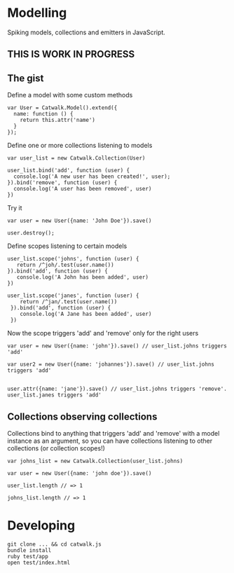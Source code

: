 # Modelling

Spiking models, collections and emitters in JavaScript.

## THIS IS WORK IN PROGRESS

## The gist

Define a model with some custom methods

    var User = Catwalk.Model().extend({
      name: function () {
        return this.attr('name')
      }
    });
    
Define one or more collections listening to models

    var user_list = new Catwalk.Collection(User)
    
    user_list.bind('add', function (user) {
      console.log('A new user has been created!', user);
    }).bind('remove', function (user) {
      console.log('A user has been removed', user)
    })
    
Try it

    var user = new User({name: 'John Doe'}).save()
    
    user.destroy();
    
Define scopes listening to certain models

    user_list.scope('johns', function (user) {
       return /^joh/.test(user.name())
    }).bind('add', function (user) {
       console.log('A John has been added', user)
    })
    
    user_list.scope('janes', function (user) {
        return /^jan/.test(user.name())
     }).bind('add', function (user) {
        console.log('A Jane has been added', user)
     })
   
Now the scope triggers 'add' and 'remove' only for the right users

    var user = new User({name: 'john'}).save() // user_list.johns triggers 'add'
    
    var user2 = new User({name: 'johannes'}).save() // user_list.johns triggers 'add'
    
    
    user.attr({name: 'jane'}).save() // user_list.johns triggers 'remove'. user_list.janes triggers 'add'

    
## Collections observing collections

Collections bind to anything that triggers 'add' and 'remove' with a model instance as an argument, so you can have collections listening to other collections (or collection scopes!)

    var johns_list = new Catwalk.Collection(user_list.johns)
    
    var user = new User({name: 'john doe'}).save()
    
    user_list.length // => 1
    
    johns_list.length // => 1
  

# Developing

    git clone ... && cd catwalk.js
    bundle install
    ruby test/app
    open test/index.html
    
    
    